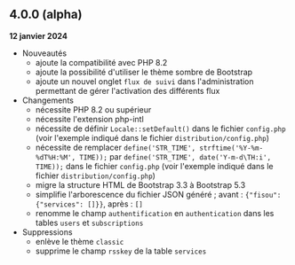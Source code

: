 ## 4.0.0 (alpha)
**12 janvier 2024**

- Nouveautés
    - ajoute la compatibilité avec PHP 8.2
    - ajoute la possibilité d'utiliser le thème sombre de Bootstrap
    - ajoute un nouvel onglet `flux de suivi` dans l'administration permettant de gérer l'activation des différents flux
- Changements
    - nécessite PHP 8.2 ou supérieur
    - nécessite l'extension php-intl
    - nécessite de définir `Locale::setDefault()` dans le fichier `config.php` (voir l'exemple indiqué dans le fichier `distribution/config.php`)
    - nécessite de remplacer `define('STR_TIME', strftime('%Y-%m-%dT%H:%M', TIME));` par `define('STR_TIME', date('Y-m-d\TH:i', TIME));` dans le fichier `config.php` (voir l'exemple indiqué dans le fichier `distribution/config.php`)
    - migre la structure HTML de Bootstrap 3.3 à Bootstrap 5.3
    - simplifie l'arborescence du fichier JSON généré ; avant : `{"fisou": {"services": []}}`, après : `[]`
    - renomme le champ `authentification` en `authentication` dans les tables `users` et `subscriptions`
- Suppressions
    - enlève le thème `classic`
    - supprime le champ `rsskey` de la table `services`
